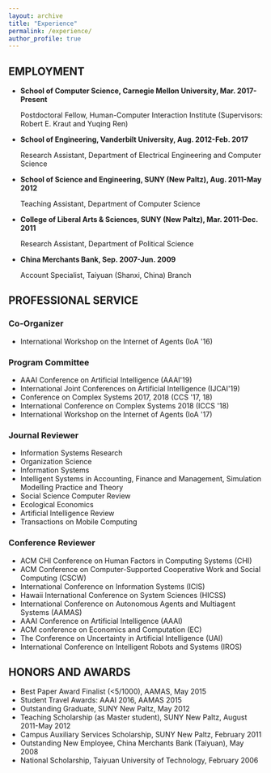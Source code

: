 ```yaml
---
layout: archive
title: "Experience"
permalink: /experience/
author_profile: true
---
```


## EMPLOYMENT
* **School of Computer Science, Carnegie Mellon University, Mar. 2017-Present**

  Postdoctoral Fellow, Human-Computer Interaction Institute (Supervisors: Robert E. Kraut and Yuqing Ren)

* **School of Engineering, Vanderbilt University, Aug. 2012-Feb. 2017**

  Research Assistant, Department of Electrical Engineering and Computer Science

* **School of Science and Engineering, SUNY (New Paltz), Aug. 2011-May 2012**

  Teaching Assistant, Department of Computer Science    

* **College of Liberal Arts & Sciences, SUNY (New Paltz), Mar. 2011-Dec. 2011**

  Research Assistant, Department of Political Science    

* **China Merchants Bank, Sep. 2007-Jun. 2009**

  Account Specialist, Taiyuan (Shanxi, China) Branch    


## PROFESSIONAL SERVICE
### Co-Organizer
* International Workshop on the Internet of Agents (IoA '16)

### Program Committee
* AAAI Conference on Artificial Intelligence (AAAI'19)
* International Joint Conferences on Artificial Intelligence (IJCAI'19)
* Conference on Complex Systems 2017, 2018 (CCS '17, 18)
* International Conference on Complex Systems 2018 (ICCS '18)
* International Workshop on the Internet of Agents (IoA '17)

### Journal Reviewer
* Information Systems Research
* Organization Science
* Information Systems
* Intelligent Systems in Accounting, Finance and Management, Simulation Modelling Practice and Theory
* Social Science Computer Review
* Ecological Economics
* Artificial Intelligence Review
* Transactions on Mobile Computing

### Conference Reviewer    
* ACM CHI Conference on Human Factors in Computing Systems (CHI)
* ACM Conference on Computer-Supported Cooperative Work and Social Computing (CSCW)
* International Conference on Information Systems (ICIS)                   
* Hawaii International Conference on System Sciences (HICSS)
* International Conference on Autonomous Agents and Multiagent Systems (AAMAS)
* AAAI Conference on Artificial Intelligence (AAAI)
* ACM conference on Economics and Computation (EC)
* The Conference on Uncertainty in Artificial Intelligence (UAI)
* International Conference on Intelligent Robots and Systems (IROS)

## HONORS AND AWARDS
* Best Paper Award Finalist (<5/1000), AAMAS, May 2015
* Student Travel Awards: AAAI 2016, AAMAS 2015
* Outstanding Graduate, SUNY New Paltz, May 2012
* Teaching Scholarship (as Master student), SUNY New Paltz, August 2011-May 2012
* Campus Auxiliary Services Scholarship, SUNY New Paltz, February 2011
* Outstanding New Employee, China Merchants Bank (Taiyuan), May 2008
* National Scholarship, Taiyuan University of Technology, February 2006



